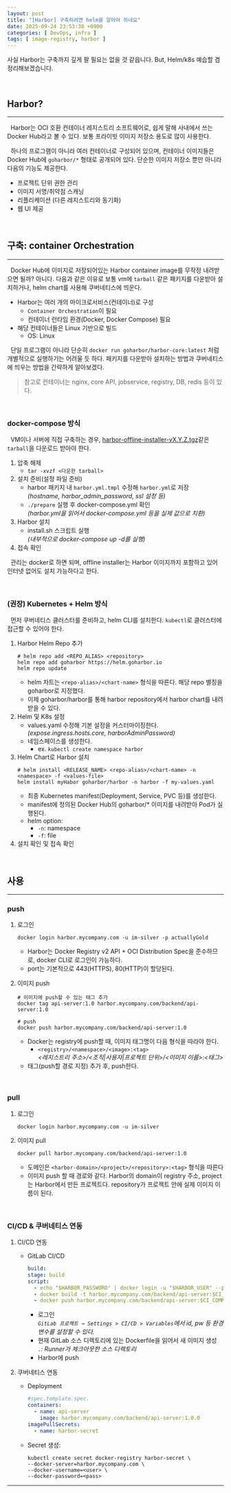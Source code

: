 ```yaml
---
layout: post
title: "[Harbor] 구축하려면 helm을 알아야 하네요"
date: 2025-09-24 23:53:38 +0900
categories: [ DevOps, infra ]
tags: [ image-registry, harbor ]
---
```


사실 Harbor는 구축까지 깊게 팔 필요는 없을 것 같읍니다. But, Helm/k8s 예습할 겸 정리해보겠습니다.

<br>

## Harbor?

---
&nbsp; Harbor는 OCI 호환 컨테이너 레지스트리 소프트웨어로, 쉽게 말해 사내에서 쓰는 Docker Hub라고 볼 수 있다.
보통 프라이빗 이미지 저장소 용도로 많이 사용한다.

&nbsp; 하나의 프로그램이 아니라 여러 컨테이너로 구성되어 있으며, 컨테이너 이미지들은 Docker Hub에 `goharbor/*` 형태로 공개되어 있다.
단순한 이미지 저장소 뿐만 아니라 다음의 기능도 제공한다.

- 프로젝트 단위 권한 관리
- 이미지 서명/취약점 스캐닝
- 리플리케이션 (다른 레지스트리와 동기화)
- 웹 UI 제공

<br>

## 구축: container Orchestration

---
&nbsp; Docker Hub에 이미지로 저장되어있는 Harbor container image를 무작정 내려받으면 될까?
아니다. 다음과 같은 이유로 보통 vm에 `tarball` 같은 패키지를 다운받아 설치하거나, helm chart를 사용해 쿠버네티스에 띄운다.

- Harbor는 여러 개의 마이크로서비스(컨테이너)로 구성
  - `Container Orchestration`이 필요
  - 컨테이너 런타임 환경(Docker, Docker Compose) 필요
- 해당 컨테이너들은 Linux 기반으로 빌드
  - OS: Linux

&nbsp; 단일 프로그램이 아니라 단순히 `docker run goharbor/harbor-core:latest` 처럼 개별적으로 실행하기는 어려울 듯 하다.
패키지를 다운받아 설치하는 방법과 쿠버네티스에 띄우는 방법을 간략하게 알아보겠다.

> 참고로 컨테이너는 nginx, core API, jobservice, registry, DB, redis 등이 있다.

<br>

### docker-compose 방식

&nbsp; VM이나 서버에 직접 구축하는 경우, [harbor-offline-installer-vX.Y.Z.tgz](https://github.com/goharbor/harbor/releases)같은
`tarball`을
다운로드 받아야 한다.

1. 압축 해제
   - `tar -xvzf <다운한 tarball>`
2. 설치 준비(설정 파일 준비)
   - harbor 패키지 내 `harbor.yml.tmpl` 수정해 `harbor.yml`로 저장 <br>
     _(hostname, harbor_admin_password, ssl 설정 등)_
   - `./prepare` 실행 후 docker-compose.yml 확인 <br>
     _(harbor.yml을 읽어서 docker-compose.yml 등을 실제 값으로 치환)_
3. Harbor 설치
   - install.sh 스크립트 실행 <br>
     _(내부적으로 docker-compose up -d를 실행)_
4. 접속 확인

&nbsp; 관리는 docker로 하면 되며, offline installer는 Harbor 이미지까지 포함하고 있어 인터넷 없어도 설치 가능하다고 한다.

<br>

### (권장) Kubernetes + Helm 방식

&nbsp; 먼저 쿠버네티스 클러스터를 준비하고, helm CLI를 설치한다. `kubectl`로 클러스터에 접근할 수 있어야 한다.

1. Harbor Helm Repo 추가
   ```shell
   # helm repo add <REPO_ALIAS> <repository>
   helm repo add goharbor https://helm.goharbor.io
   helm repo update
   ```
   - helm 차트는 `<repo-alias>/<chart-name>` 형식을 따른다. 해당 repo 별칭을 goharbor로 지정했다.
   - 이제 goharbor/harbor를 통해 harbor repository에서 harbor chart를 내려받을 수 있다. <br>
2. Helm 및 K8s 설정
   - values.yaml 수정해 기본 설정을 커스터마이징한다.<br>
     _(expose.ingress.hosts.core, harborAdminPassword)_
   - 네임스페이스를 생성한다.
     - ex. `kubectl create namespace harbor`
3. Helm Chart로 Harbor 설치
   ```shell
   # helm install <RELEASE_NAME> <repo-alias>/<chart-name> -n <namespace> -f <values-file>
   helm install myHabor goharbor/harbor -n harbor -f my-values.yaml
   ```
   - 최종 Kubernetes manifest(Deployment, Service, PVC 등)를 생성한다.
   - manifest에 정의된 Docker Hub의 goharbor/* 이미지를 내려받아 Pod가 실행된다.
   - helm option:
     - `-n`: namespace
     - `-f`: file
4. 설치 확인 및 접속 확인

<br>

## 사용

---

### push

1. 로그인
   ```shell
   docker login harbor.mycompany.com -u im-silver -p actuallyGold
   ```
   - Harbor는 Docker Registry v2 API + OCI Distribution Spec을 준수하므로, docker CLI로 로그인이 가능하다.
   - port는 기본적으로 443(HTTPS), 80(HTTP)이 할당된다.

2. 이미지 push
   ```shell
   # 이미지에 push할 수 있는 태그 추가
   docker tag api-server:1.0 harbor.mycompany.com/backend/api-server:1.0
   
   # push
   docker push harbor.mycompany.com/backend/api-server:1.0
   ```
  
   - Docker는 registry에 push할 때, 이미지 태그명이 다음 형식을 따라야 한다.
     - `<registry>/<namespace>/<image>:<tag>` <br>
       _<레지스트리 주소>/<조직|사용자|프로젝트 단위>/<이미지 이름>:<태그>_
   - 태그(push할 경로 지정) 추가 후, push한다.

<br>

### pull

1. 로그인
   ```shell
   docker login harbor.mycompany.com -u im-silver
   ```

2. 이미지 pull
   ```shell
   docker pull harbor.mycompany.com/backend/api-server:1.0
   ```
   - 도메인은 `<harbor-domain>/<project>/<repository>:<tag>` 형식을 따른다
   - 이미지 push 할 때 경로와 같다. Harbor의 domain이 registry 주소, project는 Harbor에서 만든 프로젝트다.
    repository가 프로젝트 안에 실제 이미지 이름이 된다.

<br>

### CI/CD & 쿠버네티스 연동

1. CI/CD 연동
   - GitLab CI/CD 

      ```yaml
      build:
      stage: build
      script:
        - echo "$HARBOR_PASSWORD" | docker login -u "$HARBOR_USER" --password-stdin harbor.mycompany.com
        - docker build -t harbor.mycompany.com/backend/api-server:$CI_COMMIT_SHA .
        - docker push harbor.mycompany.com/backend/api-server:$CI_COMMIT_SHA
      ```
     - 로그인 <br>
       _`GitLab 프로젝트 → Settings > CI/CD > Variables`에서 id, pw 등 환경 변수를 설정할 수 있다._
     - 현재 GitLab 소스 디렉토리에 있는 Dockerfile을 읽어서 새 이미지 생성<br>
        _`.`: Runner가 체크아웃한 소스 디렉토리_
     - Harbor에 push

2. 쿠버네티스 연동
   - Deployment

      ```yml
     #spec.template.spec.
      containers:
        - name: api-server
          image: harbor.mycompany.com/backend/api-server:1.0.0
      imagePullSecrets:
        - name: harbor-secret
      ```
   - Secret 생성:
      ```shell
      kubectl create secret docker-registry harbor-secret \
      --docker-server=harbor.mycompany.com \
      --docker-username=<user> \
      --docker-password=<pass>
      ```

---


